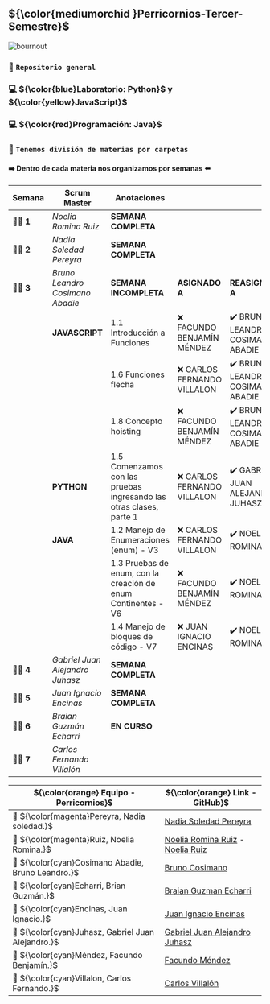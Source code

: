 ## ${\color{mediumorchid	}Perricornios-Tercer-Semestre}$

![bournout](https://user-images.githubusercontent.com/111775575/230744405-58a87638-fcff-4885-8a94-8463a0996a3e.gif)

### :unicorn: `Repositorio general`
###  :computer: ${\color{blue}Laboratorio: Python}$ y ${\color{yellow}JavaScript}$
###  :computer: ${\color{red}Programación: Java}$

### :unicorn: `Tenemos división de materias por carpetas`
#### :arrow_right: Dentro de cada materia nos organizamos por semanas :arrow_left:

| **Semana** | **Scrum Master** | **Anotaciones** |  |  | 
| ---- | ---- | --- | --- | --- | 
| 👩‍💻 **1** | *Noelia Romina Ruiz* | **SEMANA COMPLETA** |
| 👩‍💻 **2** | *Nadia Soledad Pereyra* | **SEMANA COMPLETA** |
| 👨‍💻 **3** | *Bruno Leandro Cosimano Abadie* | **SEMANA INCOMPLETA** | **ASIGNADO A**| **REASIGNADO A** |
| | **JAVASCRIPT** | 1.1 Introducción a Funciones | :x: FACUNDO BENJAMÍN MÉNDEZ | :heavy_check_mark: BRUNO LEANDRO COSIMANO ABADIE | 
| | | 1.6 Funciones flecha | :x: CARLOS FERNANDO VILLALON | :heavy_check_mark: BRUNO LEANDRO COSIMANO ABADIE |
| | | 1.8 Concepto hoisting | :x: FACUNDO BENJAMÍN MÉNDEZ | :heavy_check_mark: BRUNO LEANDRO COSIMANO ABADIE |
| | **PYTHON** | 1.5 Comenzamos con las pruebas ingresando las otras clases, parte 1 | :x: CARLOS FERNANDO VILLALON |  :heavy_check_mark: GABRIEL JUAN ALEJANDRO JUHASZ |
| | **JAVA** | 1.2 Manejo de Enumeraciones (enum) - V3 | :x: CARLOS FERNANDO VILLALON | :heavy_check_mark: NOELIA ROMINA RUIZ |
| | | 1.3 Pruebas de enum, con la creación de enum Continentes - V6 | :x: FACUNDO BENJAMÍN MÉNDEZ | :heavy_check_mark: NOELIA ROMINA RUIZ |
| | | 1.4 Manejo de bloques de código - V7 | :x: JUAN IGNACIO ENCINAS | :heavy_check_mark: NOELIA ROMINA RUIZ |
| 👨‍💻 **4** | *Gabriel Juan Alejandro Juhasz* | **SEMANA COMPLETA** |
| 👨‍💻 **5** | *Juan Ignacio Encinas* | **SEMANA COMPLETA** |
| 👨‍💻 **6** | *Braian Guzmán Echarri* | **EN CURSO** |
| 👨‍💻 **7** | *Carlos Fernando Villalón* | |

| ${\color{orange} Equipo - Perricornios}$ | ${\color{orange} Link - GitHub}$ |
| --- | --- |
| :unicorn: ${\color{magenta}Pereyra, Nadia soledad.}$ | [Nadia Soledad Pereyra](https://github.com/NaSP32) |
| :unicorn: ${\color{magenta}Ruiz, Noelia Romina.}$ | [Noelia Romina Ruiz](https://github.com/Noe3467) - [Noelia Ruiz](https://github.com/Noelia-Ruiz) | 
| :unicorn: ${\color{cyan}Cosimano Abadie, Bruno Leandro.}$ | [Bruno Cosimano](https://github.com/BrunoLCA95)
| :unicorn: ${\color{cyan}Echarri, Brian Guzmán.}$ | [Braian Guzman Echarri](https://github.com/bguzmanech)
| :unicorn: ${\color{cyan}Encinas, Juan Ignacio.}$ | [Juan Ignacio Encinas](https://github.com/asterisko19)
| :unicorn: ${\color{cyan}Juhasz, Gabriel Juan Alejandro.}$ | [Gabriel Juan Alejandro Juhasz](https://github.com/GabJaJ)
| :unicorn: ${\color{cyan}Méndez, Facundo Benjamín.}$ | [Facundo Méndez](https://github.com/ChuequitoMendez)
| :unicorn: ${\color{cyan}Villalon, Carlos Fernando.}$ | [Carlos Villalón](https://github.com/VillaC95)
